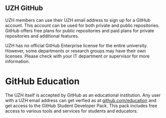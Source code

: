 ## UZH GitHub
UZH members can use their UZH email address to sign up for a GitHub account. This account can be used for both private and public repositories. GitHub offers free plans for public repositories and paid plans for private repositories and additional features. 

UZH has no official GitHub Enterprise license for the entire university. However, some departments or research groups may have their own licenses. Please check with your IT department or supervisor for more information.

# GitHub Education
The UZH itself is accepted by GitHub as an educational
institution. Any user with a UZH email address can get verfied as at [github.com/education](https://github.com/education) and get access to the GitHub Student Developer Pack. This pack includes free access to various tools and services for students and educators.
